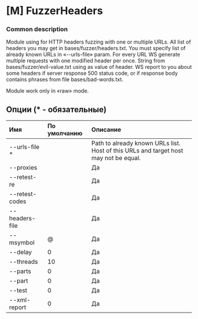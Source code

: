# \[M\] FuzzerHeaders

### Common description

Module using for HTTP headers fuzzing with one or multiple URLs. All list of headers you may get in bases/fuzzer/headers.txt. You must specify list of already known URLs in «--urls-file» param. For every URL WS generate multiple requests with one modified header per once. String from bases/fuzzer/evil-value.txt using as value of header. WS report to you about some headers if server response 500 status code, or if response body contains phrases from file bases/bad-words.txt.

Module work only in «raw» mode.

## Опции \(\* - обязательные\)

| Имя | По умолчанию | Описание |
| :--- | :--- | :--- |
| --urls-file \* |  | Path to already known URLs list. Host of this URLs and target host may not be equal. |
| --proxies |  | Да | Да | HTTP-proxy list. |
| --retest-re |  | Да | Да | RegEx (python.re) for check if request repeat is need. For example «Service Temporarily Unavailable». |
| --retest-codes |  | Да | Нет | Set of status codes (separated by comma) as signature for request re-send. |
| --headers-file |  | Да | Нет | File with HTTP headers for put it in work requests. |
| --msymbol | @ | Да | Да | Mark symbol for search template (--template) |
| --delay | 0 | Да | Да | Delay in seconds  between requests. It`s options not for all threads together, it`s for every thread separately. |
| --threads | 10 | Да | Да | Work threads count. |
| --parts | 0 | Да | Да | Split on X parts target dict or mask. |
| --part | 0 | Да | Да | Which part number we using in work? |
| --test | 0 | Да | Да | Test mode enable |
| --xml-report | 0 | Да | Да | Path to save xml-report |